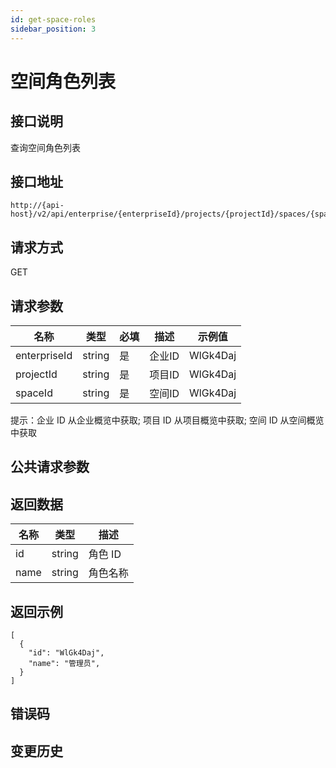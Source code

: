```yaml
---
id: get-space-roles
sidebar_position: 3
---
```


# 空间角色列表

## 接口说明

查询空间角色列表

## 接口地址

```
http://{api-host}/v2/api/enterprise/{enterpriseId}/projects/{projectId}/spaces/{spaceId}/roles
```

## 请求方式

GET

## 请求参数

| 名称 | 类型 | 必填 | 描述 | 示例值 |
| ---- | ---- | ---- | ---- | ------ |
| enterpriseId | string | 是 | 企业ID | WlGk4Daj |
| projectId | string | 是 | 项目ID | WlGk4Daj |
| spaceId | string | 是 | 空间ID | WlGk4Daj |

提示：企业 ID 从企业概览中获取; 项目 ID 从项目概览中获取; 空间 ID 从空间概览中获取

## 公共请求参数

<!-- [公共请求参数](../../open-api#公共请求参数) -->

## 返回数据

| 名称 | 类型   | 描述     |
| ---- | ------ | -------- |
| id   | string | 角色 ID  |
| name | string | 角色名称 |

## 返回示例

```
[
  {
    "id": "WlGk4Daj",
    "name": "管理员",
  }
]
```

## 错误码

## 变更历史
